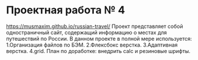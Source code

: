# Проектная работа № 4
<https://musmaxim.github.io/russian-travel/>
Проект представляет собой одностраничный сайт, содержащий информацию о местах для путешествий по России.
В данном проекте в полной мере используется:
1.Организация файлов по БЭМ.
2.Флексбокс верстка.
3.Адаптивная верстка.
4.grid.
План по доработке: внедрить calс и резиновые шрифты.

